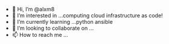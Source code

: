 - 👋 Hi, I’m @alxm8 
- 👀 I’m interested in ...computing cloud infrastructure as code!
- 🌱 I’m currently learning ...python ansible
- 💞️ I’m looking to collaborate on ...
- 📫 How to reach me ...

<!---
alxm8/alxm8 is a ✨ special ✨ repository because its `README.md` (this file) appears on your GitHub profile.
You can click the Preview link to take a look at your changes.
--->
